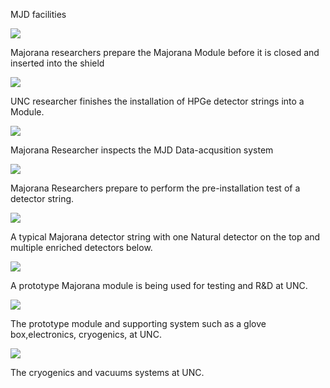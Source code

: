 <p class="lead">MJD facilities</p>

<div class="row">
  <div class="col-sm-6">
    <img src="https://drive.google.com/uc?id=0BwM7XYhFgK7oWnFHYjBNZlZlS0E">
    <p>Majorana researchers prepare the Majorana Module before it is closed and inserted into the shield</p>
  </div>
  <div class="col-sm-6">
    <img src="https://drive.google.com/uc?id=0BwM7XYhFgK7oYmJIVDB5a3ZKOWc" style="image-orientation:from-image">
    <p>UNC researcher finishes the installation of HPGe detector strings into a Module.</p>
  </div>
</div>

<div class="row">
  <div class="col-sm-6">
    <img src="https://drive.google.com/uc?id=0BwM7XYhFgK7oN2N6bjRzaUFSU3c">
    <p> Majorana Researcher inspects the MJD Data-acqusition system</p>
  </div>
  <div class="col-sm-6">
    <img src="https://drive.google.com/uc?id=0BwM7XYhFgK7oVEpEMXl3WURHaUU">
    <p>Majorana Researchers prepare to perform the pre-installation test of a detector string.</p>
  </div>
</div>

<div class="row">
  <div class="col-sm-6">
    <img src="https://drive.google.com/uc?id=0BwM7XYhFgK7oTWNqdlVXNy1xTGs">
    <p>A typical Majorana detector string with one Natural detector on the top and multiple enriched detectors below.</p>
  </div>
  <div class="col-sm-6">
    <img src="https://drive.google.com/uc?id=0BwM7XYhFgK7oTkgwV2FocnZTdFk">
    <p>A prototype Majorana module is being used for testing and R&D at UNC.</p>
  </div>
</div>

<div class="row">
  <div class="col-sm-6">
    <img src="https://drive.google.com/uc?id=0BwM7XYhFgK7oYkZ5V2licUZnZ00">
    <p>The prototype module and supporting system such as a glove box,electronics, cryogenics, at UNC.</p>
  </div>
  <div class="col-sm-6">
    <img src="https://drive.google.com/uc?id=0BwM7XYhFgK7oNC1STGVRMFo5eDA">
    <p>The cryogenics and vacuums systems at UNC.</p>
  </div>
</div>
